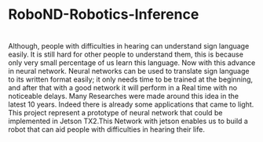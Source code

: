 # RoboND-Robotics-Inference
#
Although, people with difficulties in hearing can understand sign language easily. It is still hard for other people to understand them, this is because only very small percentage of us learn this language.
Now with this advance in neural network. Neural networks can be used to translate sign language to its written format easily; it only needs time to be trained at the beginning, and after that with a good network it will perform in a Real time with no noticeable delays.
Many Researches were made around this idea in the latest 10 years. Indeed there is already some applications that came to light.
This project represent a prototype of neural network that could be implemented in Jetson TX2.This Network with jetson enables us to build a robot that can aid people with difficulties  in hearing their life.
